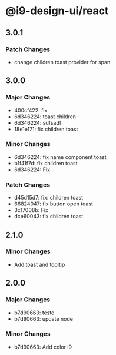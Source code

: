 # @i9-design-ui/react

## 3.0.1

### Patch Changes

- change children toast provider for span

## 3.0.0

### Major Changes

- 400cf422: fix
- 6d346224: toast children
- 6d346224: sdfsadf
- 18e1e171: fix children toast

### Minor Changes

- 6d346224: fix name component toast
- b1f41f7d: fix children toast
- 6d346224: Fix

### Patch Changes

- d45d15d7: fix: children toast
- 66824047: fix button open toast
- 3c17008b: Fix
- dce60043: fix children toast

## 2.1.0

### Minor Changes

- Add toast and tooltip

## 2.0.0

### Major Changes

- b7d90663: teste
- b7d90663: update node

### Minor Changes

- b7d90663: Add color i9
